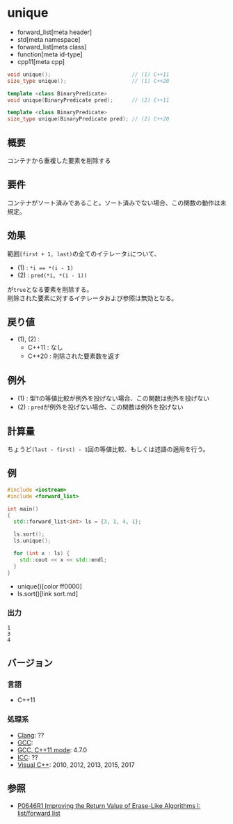 # unique
* forward_list[meta header]
* std[meta namespace]
* forward_list[meta class]
* function[meta id-type]
* cpp11[meta cpp]

```cpp
void unique();                          // (1) C++11
size_type unique();                     // (1) C++20

template <class BinaryPredicate>
void unique(BinaryPredicate pred);      // (2) C++11

template <class BinaryPredicate>
size_type unique(BinaryPredicate pred); // (2) C++20
```

## 概要
コンテナから重複した要素を削除する


## 要件
コンテナがソート済みであること。ソート済みでない場合、この関数の動作は未規定。


## 効果
範囲`[first + 1, last)`の全てのイテレータ`i`について、

- (1) : `*i == *(i - 1)`
- (2) : `pred(*i, *(i - 1))`

が`true`となる要素を削除する。  
削除された要素に対するイテレータおよび参照は無効となる。


## 戻り値
- (1), (2) :
    - C++11 : なし
    - C++20 : 削除された要素数を返す


## 例外
- (1) : 型`T`の等値比較が例外を投げない場合、この関数は例外を投げない
- (2) : `pred`が例外を投げない場合、この関数は例外を投げない


## 計算量
ちょうど`(last - first) - 1`回の等値比較、もしくは述語の適用を行う。


## 例
```cpp example
#include <iostream>
#include <forward_list>

int main()
{
  std::forward_list<int> ls = {3, 1, 4, 1};

  ls.sort();
  ls.unique();

  for (int x : ls) {
    std::cout << x << std::endl;
  }
}
```
* unique()[color ff0000]
* ls.sort()[link sort.md]

### 出力
```
1
3
4
```

## バージョン
### 言語
- C++11

### 処理系
- [Clang](/implementation.md#clang): ??
- [GCC](/implementation.md#gcc): 
- [GCC, C++11 mode](/implementation.md#gcc): 4.7.0
- [ICC](/implementation.md#icc): ??
- [Visual C++](/implementation.md#visual_cpp): 2010, 2012, 2013, 2015, 2017


## 参照
- [P0646R1 Improving the Return Value of Erase-Like Algorithms I: list/forward list](http://www.open-std.org/jtc1/sc22/wg21/docs/papers/2018/p0646r1.pdf)
